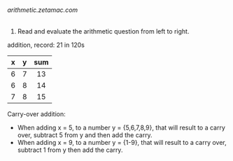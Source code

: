 <h6>arithmetic.zetamac.com</h6>

1. Read and evaluate the arithmetic question from left to right.

addition, record: 21 in 120s

| x | y | sum |
|:---:|:---:|:---:|
| 6 | 7 | 13 |
| 6 | 8 | 14 |
| 7 | 8 | 15 |

Carry-over addition:
* When adding x = 5, to a number y = {5,6,7,8,9}, that will result to a carry over, subtract 5 from y and then add the carry.
* When adding x = 9, to a number y = {1-9}, that will result to a carry over, subtract 1 from y then add the carry.
